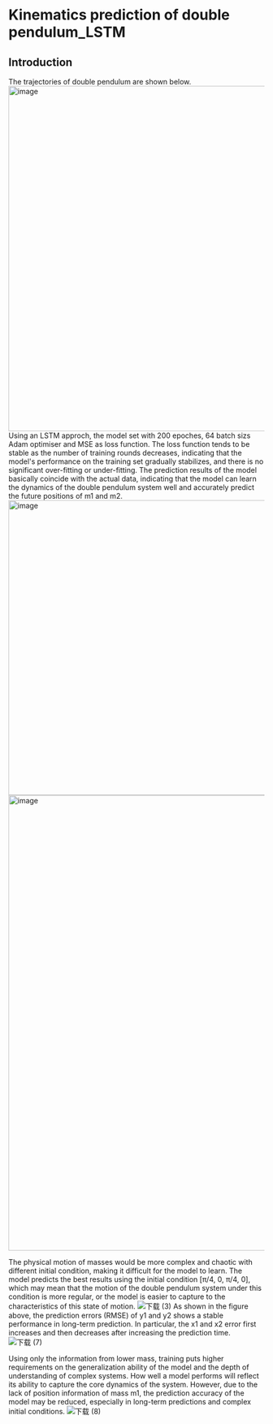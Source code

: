 # Kinematics prediction of double pendulum_LSTM
## Introduction
The trajectories of double pendulum are shown below.
<img width="680" alt="image" src="https://github.com/user-attachments/assets/6fba4037-30c6-4cd2-ad3a-1d642b3fee4f">
Using an LSTM approch, the model set with 200 epoches, 64 batch sizs Adam optimiser and MSE as loss function. The loss function tends to be stable as the number of training rounds decreases, indicating that the model's performance on the training set gradually stabilizes, and there is no significant over-fitting or under-fitting. The prediction results of the model basically coincide with the actual data, indicating that the model can learn the dynamics of the double pendulum system well and accurately predict the future positions of m1 and m2.
<img width="581" alt="image" src="https://github.com/user-attachments/assets/e4dba2b4-3b3a-45ec-a799-0cf03ae4b7cc">
<img width="897" alt="image" src="https://github.com/user-attachments/assets/684be39f-06bb-44db-8e6a-22676e161498">

The physical motion of masses would be more complex and chaotic with different initial condition, making it difficult for the model to learn. The model predicts the best results using the initial condition [π/4, 0, π/4, 0], which may mean that the motion of the double pendulum system under this condition is more regular, or the model is easier to capture to the characteristics of this state of motion.
![下载 (3)](https://github.com/user-attachments/assets/e161ad05-0296-437a-aa29-e318641489de)
As shown in the figure above, the prediction errors (RMSE) of y1 and y2 shows a stable performance in long-term prediction. In particular, the x1 and x2 error first increases and then decreases after increasing the prediction time.
![下载 (7)](https://github.com/user-attachments/assets/f6c2f54a-1288-4610-9b31-79f5c7bc6607)

Using only the information from lower mass, training puts higher requirements on the generalization ability of the model and the depth of understanding of complex systems. How well a model performs will reflect its ability to capture the core dynamics of the system. However, due to the lack of position information of mass m1, the prediction accuracy of the model may be reduced, especially in long-term predictions and complex initial conditions.
![下载 (8)](https://github.com/user-attachments/assets/7abfcbf1-5f87-4bfb-800a-31c08cfe0329)


